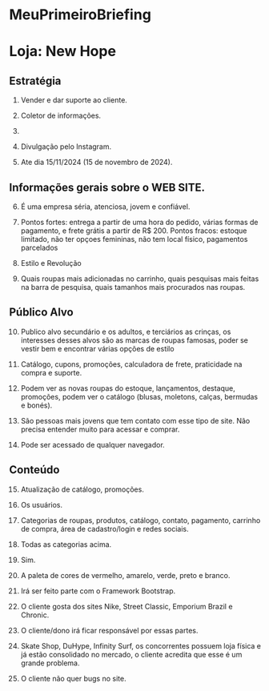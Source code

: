 # MeuPrimeiroBriefing

# Loja: New Hope

## Estratégia

1. Vender e dar suporte ao cliente.

2. Coletor de informações.

3. 

4. Divulgação pelo Instagram.

5. Ate dia 15/11/2024 (15 de novembro de 2024).

## Informações gerais sobre o WEB SITE.

6. É uma empresa séria, atenciosa, jovem e confiável.

7. Pontos fortes: entrega a partir de uma hora do pedido, várias formas de pagamento, e frete grátis a partir de R$ 200. 
    Pontos fracos: estoque limitado, não ter opçoes femininas, não tem local físico, pagamentos parcelados

8. Estilo e Revolução 

9. Quais roupas mais adicionadas no carrinho, quais pesquisas mais feitas na barra de pesquisa, quais tamanhos mais procurados nas roupas.

## Público Alvo

10. Publico alvo secundário e os adultos, e terciários as crinças, os interesses desses alvos são as marcas de roupas famosas, poder se vestir bem e encontrar várias opções de estilo  

11. Catálogo, cupons, promoções, calculadora de frete, praticidade na compra e suporte.

12. Podem ver as novas roupas do estoque, lançamentos, destaque, promoções, podem ver o catálogo (blusas, moletons, calças, bermudas e bonés).

13. São pessoas mais jovens que tem contato com esse tipo de site. Não precisa entender muito para acessar e comprar.

14. Pode ser acessado de qualquer navegador.

## Conteúdo

15. Atualização de catálogo, promoções.  

16. Os usuários.

17. Categorias de roupas, produtos, catálogo, contato, pagamento, carrinho de compra, área de cadastro/login e redes sociais.

18. Todas as categorias acima.

19. Sim.

20. A paleta de cores de vermelho, amarelo, verde, preto e branco.

21. Irá ser feito parte com o Framework Bootstrap.

22. O cliente gosta dos sites Nike, Street Classic, Emporium Brazil e Chronic.

23. O cliente/dono irá ficar responsável por essas partes.

24. Skate Shop, DuHype, Infinity Surf, os concorrentes possuem loja física e já estão consolidado no mercado, o cliente acredita que esse é um grande problema. 

25. O cliente não quer bugs no site.
